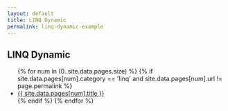 ```yaml
---
layout: default
title: LINQ Dynamic
permalink: linq-dynamic-example
---
```




## LINQ Dynamic

<ul>
{% for num in (0..site.data.pages.size) %}	
	{% if site.data.pages[num].category == 'linq' and site.data.pages[num].url != page.permalink %}
		<li><a href="{{ site.data.pages[num].url }}">{{ site.data.pages[num].title }}</a></li>
	{% endif %}
{% endfor %}
</ul>
